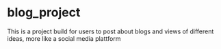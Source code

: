 # blog_project
This is a project build for users to post about blogs and views of different ideas, more like a social media plattform
